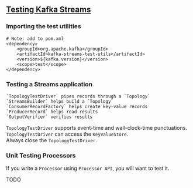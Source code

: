 ## [Testing Kafka Streams](https://kafka.apache.org/23/documentation/streams/developer-guide/testing.html)

### Importing the test utilities

```
# Note: add to pom.xml
<dependency>
    <groupId>org.apache.kafka</groupId>
    <artifactId>kafka-streams-test-utils</artifactId>
    <version>${kafka.version}</version>
    <scope>test</scope>
</dependency>
```

### Testing a Streams application

```
`TopologyTestDriver` pipes records through a `Topology`
`StreamsBuilder` helps build a `Topology`
`ConsumerRecordFactory` helps create key-value records
`ProducerRecord` helps read results
`OutputVerifier` verifies results
```

`TopologyTestDriver` supports event-time and wall-clock-time punctuations.  
`TopologyTestDriver` can access the `KeyValueStore`.  
Always close the `TopologyTestDriver`.  

### Unit Testing Processors

If you write a `Processor` using `Processor API`, you will want to test it.  

TODO
